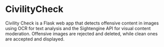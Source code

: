 # CivilityCheck
Civility Check is a Flask web app that detects offensive content in images using OCR for text analysis and the Sightengine API for visual content moderation. Offensive images are rejected and deleted, while clean ones are accepted and displayed.
